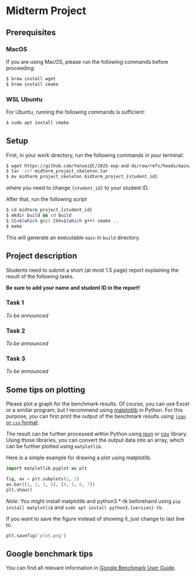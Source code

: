 # Midterm Project

## Prerequisites

### MacOS
If you are using MacOS, please run the following commands before proceeding:
```bash
$ brew install wget
$ brew install cmake
```

### WSL Ubuntu
For Ubuntu, running the following commands is sufficient:
```bash
$ sudo apt install cmake
```

## Setup
First, in your work directory, run the following commands in your terminal:
```bash
$ wget https://github.com/YonseiQC/2025-oop-and-ds/raw/refs/heads/main/week8/midterm_project_skeleton.tar
$ tar -xvf midterm_project_skeleton.tar
$ mv midterm_project_skeleton midterm_project_{student_id}
```
where you need to change `{student_id}` to your student ID.

After that, run the following script
```bash
$ cd midterm_project_{student_id}
$ mkdir build && cd build
$ CC=$(which gcc) CXX=$(which g++) cmake ..
$ make
```

This will generate an executable `main` in `build` directory.


## Project description

Students need to submit a short (at most 1.5 page) report explaining the result of the following tasks.

**Be sure to add your name and student ID in the report!**

### Task 1

_To be announced_

### Task 2

_To be announced_

### Task 3

_To be announced_


## Some tips on plotting

Please plot a graph for the benchmark results. Of course, you can use Excel or a similar program, but I recommend using [matplotlib](https://matplotlib.org/) in Python.
For this purpose, you can first print the output of the benchmark results using [`json` or `csv` format](https://github.com/google/benchmark/blob/main/docs/user_guide.md#output-formats).

The result can be further processed within Python using [json](https://docs.python.org/3/library/json.html) or [csv](https://docs.python.org/3/library/csv.html) library.
Using those libraries, you can convert the output data into an array, which can be further plotted using `matplotlib`.

Here is a simple example for drawing a plot using matplotlib.
```python
import matplotlib.pyplot as plt

fig, ax = plt.subplots(1, 1)
ax.bar([1, 2, 3, 4], [4, 5, 6, 7])
plt.show()
```

_Note_: You might install matplotlib and python3.*-tk beforehand using `pip install matplotlib` and `sudo apt install python3.{version}-tk`.

If you want to save the figure instead of showing it, just change to last line to
```python
plt.savefig('plot.png')
```

## Google benchmark tips
You can find all relevant information in [Google Benchmark User Guide](https://github.com/google/benchmark/blob/main/docs/user_guide.md).
